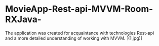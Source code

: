 # MovieApp-Rest-api-MVVM-Room-RXJava-
The application was created for acquaintance with technologies Rest-api and a more detailed understanding of working with MVVM.
[(1.jpg)]
